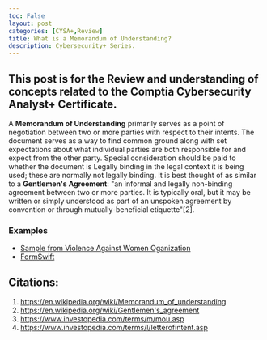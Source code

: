 ```yaml
---
toc: False
layout: post
categories: [CYSA+,Review]
title: What is a Memorandum of Understanding?
description: Cybersecurity+ Series.
---
```


## This post is for the Review and understanding of concepts related to the Comptia Cybersecurity Analyst+ Certificate.

A **Memorandum of Understanding** primarily serves as a point of negotiation between two or more parties with respect to their intents. The document serves as a way to find common ground along with set expectations about what individual parties are both responsible for and expect from the other party. Special consideration should be paid to whether the document is Legally binding in the legal context it is being used; these are normally not legally binding. It is best thought of as similar to a **Gentlemen's Agreement**: "an informal and legally non-binding agreement between two or more parties. It is typically oral, but it may be written or simply understood as part of an unspoken agreement by convention or through mutually-beneficial etiquette"[2].


### Examples
- [Sample from Violence Against Women Oganization](https://www.justice.gov/sites/default/files/ovw/legacy/2008/10/21/sample-mou.pdf)
- [FormSwift](https://formswift.com/builder.php?documentType=memorandum-of-understanding-v2&ses=c1161d7a1b2dda2e5f44d8e4170f7f3c&key=142163380&utm_source=bing&utm_medium=cpc&utm_term=memorandum+of+understanding+template&utm_content=&utm_campaign=static__memorandum_of_understanding__e&u_adgroup=template&u_network=o&u_device=c&u_placement=&u_country=us&u_producttype=formstemplatesdotcom&u_product=memorandum_of_understanding&u_matchtype=e&u_landingpage=2018cp2&u_aceid=%7Baceid%7D&u_adposition=&headline=Free+Memorandum+of+Understanding+Template&u_sitelinkid=794311&msclkid=48269bb5e31f1f2ac867fb97f90702b1#0)


## Citations:
1. https://en.wikipedia.org/wiki/Memorandum_of_understanding
2. https://en.wikipedia.org/wiki/Gentlemen's_agreement
3. https://www.investopedia.com/terms/m/mou.asp
4. https://www.investopedia.com/terms/l/letterofintent.asp
